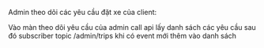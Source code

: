 Admin theo dõi các yêu cầu đặt xe của client:

Vào màn theo dõi yêu cầu của admin call api lấy danh sách các yêu cầu sau đó subscriber topic /admin/trips khi có event mới thêm vào danh sách

